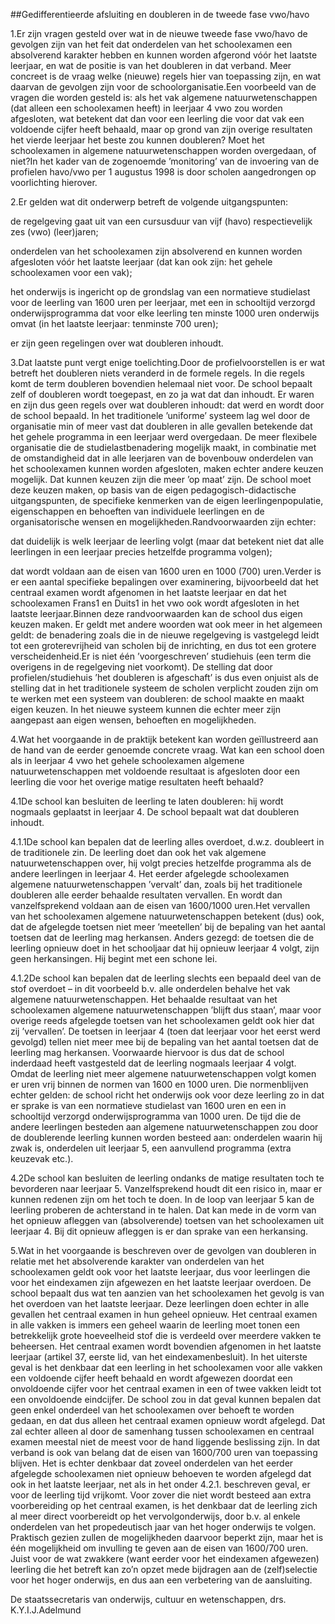 <meta http-equiv='Content-Type' content='text/html; charset=utf-8' />

##Gedifferentieerde afsluiting en doubleren in de tweede fase vwo/havo

1.Er zijn vragen gesteld over wat in de nieuwe tweede fase vwo/havo de gevolgen zijn van het feit dat onderdelen van het schoolexamen een absolverend karakter hebben en kunnen worden afgerond vóór het laatste leerjaar, en wat de positie is van het doubleren in dat verband. Meer concreet is de vraag welke (nieuwe) regels hier van toepassing zijn, en wat daarvan de gevolgen zijn voor de schoolorganisatie.Een voorbeeld van de vragen die worden gesteld is: als het vak algemene natuurwetenschappen (dat alleen een schoolexamen heeft) in leerjaar 4 vwo zou worden afgesloten, wat betekent dat dan voor een leerling die voor dat vak een voldoende cijfer heeft behaald, maar op grond van zijn overige resultaten het vierde leerjaar het beste zou kunnen doubleren? Moet het schoolexamen in algemene natuurwetenschappen worden overgedaan, of niet?In het kader van de zogenoemde ’monitoring’ van de invoering van de profielen havo/vwo per 1 augustus 1998 is door scholen aangedrongen op voorlichting hierover.

2.Er gelden wat dit onderwerp betreft de volgende uitgangspunten:

de regelgeving gaat uit van een cursusduur van vijf (havo) respectievelijk zes (vwo) (leer)jaren;

onderdelen van het schoolexamen zijn absolverend en kunnen worden afgesloten vóór het laatste leerjaar (dat kan ook zijn: het gehele schoolexamen voor een vak);

het onderwijs is ingericht op de grondslag van een normatieve studielast voor de leerling van 1600 uren per leerjaar, met een in schooltijd verzorgd onderwijsprogramma dat voor elke leerling ten minste 1000 uren onderwijs omvat (in het laatste leerjaar: tenminste 700 uren);

er zijn geen regelingen over wat doubleren inhoudt.

3.Dat laatste punt vergt enige toelichting.Door de profielvoorstellen is er wat betreft het doubleren niets veranderd in de formele regels. In die regels komt de term doubleren bovendien helemaal niet voor. De school bepaalt zelf of doubleren wordt toegepast, en zo ja wat dat dan inhoudt. Er waren en zijn dus geen regels over wat doubleren inhoudt: dat werd en wordt door de school bepaald. In het traditionele ’uniforme’ systeem lag wel door de organisatie min of meer vast dat doubleren in alle gevallen betekende dat het gehele programma in een leerjaar werd overgedaan. De meer flexibele organisatie die de studielastbenadering mogelijk maakt, in combinatie met de omstandigheid dat in alle leerjaren van de bovenbouw onderdelen van het schoolexamen kunnen worden afgesloten, maken echter andere keuzen mogelijk. Dat kunnen keuzen zijn die meer ’op maat’ zijn. De school moet deze keuzen maken, op basis van de eigen pedagogisch-didactische uitgangspunten, de specifieke kenmerken van de eigen leerlingenpopulatie, eigenschappen en behoeften van individuele leerlingen en de organisatorische wensen en mogelijkheden.Randvoorwaarden zijn echter:

dat duidelijk is welk leerjaar de leerling volgt (maar dat betekent niet dat alle leerlingen in een leerjaar precies hetzelfde programma volgen);

dat wordt voldaan aan de eisen van 1600 uren en 1000 (700) uren.Verder is er een aantal specifieke bepalingen over examinering, bijvoorbeeld dat het centraal examen wordt afgenomen in het laatste leerjaar en dat het schoolexamen Frans1 en Duits1 in het vwo ook wordt afgesloten in het laatste leerjaar.Binnen deze randvoorwaarden kan de school dus eigen keuzen maken. Er geldt met andere woorden wat ook meer in het algemeen geldt: de benadering zoals die in de nieuwe regelgeving is vastgelegd leidt tot een groterevrijheid van scholen bij de inrichting, en dus tot een grotere verscheidenheid.Er is niet één ’voorgeschreven’ studiehuis (een term die overigens in de regelgeving niet voorkomt). De stelling dat door profielen/studiehuis ’het doubleren is afgeschaft’ is dus even onjuist als de stelling dat in het traditionele systeem de scholen verplicht zouden zijn om te werken met een systeem van doubleren: de school maakte en maakt eigen keuzen. In het nieuwe systeem kunnen die echter meer zijn aangepast aan eigen wensen, behoeften en mogelijkheden.

4.Wat het voorgaande in de praktijk betekent kan worden geïllustreerd aan de hand van de eerder genoemde concrete vraag. Wat kan een school doen als in leerjaar 4 vwo het gehele schoolexamen algemene natuurwetenschappen met voldoende resultaat is afgesloten door een leerling die voor het overige matige resultaten heeft behaald?

4.1De school kan besluiten de leerling te laten doubleren: hij wordt nogmaals geplaatst in leerjaar 4. De school bepaalt wat dat doubleren inhoudt.

4.1.1De school kan bepalen dat de leerling alles overdoet, d.w.z. doubleert in de traditionele zin. De leerling doet dan ook het vak algemene natuurwetenschappen over, hij volgt precies hetzelfde programma als de andere leerlingen in leerjaar 4. Het eerder afgelegde schoolexamen algemene natuurwetenschappen ’vervalt’ dan, zoals bij het traditionele doubleren alle eerder behaalde resultaten vervallen. En wordt dan vanzelfsprekend voldaan aan de eisen van 1600/1000 uren.Het vervallen van het schoolexamen algemene natuurwetenschappen betekent (dus) ook, dat de afgelegde toetsen niet meer ’meetellen’ bij de bepaling van het aantal toetsen dat de leerling mag herkansen. Anders gezegd: de toetsen die de leerling opnieuw doet in het schooljaar dat hij opnieuw leerjaar 4 volgt, zijn geen herkansingen. Hij begint met een schone lei.

4.1.2De school kan bepalen dat de leerling slechts een bepaald deel van de stof overdoet – in dit voorbeeld b.v. alle onderdelen behalve het vak algemene natuurwetenschappen. Het behaalde resultaat van het schoolexamen algemene natuurwetenschappen ’blijft dus staan’, maar voor overige reeds afgelegde toetsen van het schoolexamen geldt ook hier dat zij ’vervallen’. De toetsen in leerjaar 4 (toen dat leerjaar voor het eerst werd gevolgd) tellen niet meer mee bij de bepaling van het aantal toetsen dat de leerling mag herkansen. Voorwaarde hiervoor is dus dat de school inderdaad heeft vastgesteld dat de leerling nogmaals leerjaar 4 volgt. Omdat de leerling niet meer algemene natuurwetenschappen volgt komen er uren vrij binnen de normen van 1600 en 1000 uren. Die normenblijven echter gelden: de school richt het onderwijs ook voor deze leerling zo in dat er sprake is van een normatieve studielast van 1600 uren en een in schooltijd verzorgd onderwijsprogramma van 1000 uren. De tijd die de andere leerlingen besteden aan algemene natuurwetenschappen zou door de doublerende leerling kunnen worden besteed aan: onderdelen waarin hij zwak is, onderdelen uit leerjaar 5, een aanvullend programma (extra keuzevak etc.).

4.2De school kan besluiten de leerling ondanks de matige resultaten toch te bevorderen naar leerjaar 5. Vanzelfsprekend houdt dit een risico in, maar er kunnen redenen zijn om het toch te doen. In de loop van leerjaar 5 kan de leerling proberen de achterstand in te halen. Dat kan mede in de vorm van het opnieuw afleggen van (absolverende) toetsen van het schoolexamen uit leerjaar 4. Bij dit opnieuw afleggen is er dan sprake van een herkansing.

5.Wat in het voorgaande is beschreven over de gevolgen van doubleren in relatie met het absolverende karakter van onderdelen van het schoolexamen geldt ook voor het laatste leerjaar, dus voor leerlingen die voor het eindexamen zijn afgewezen en het laatste leerjaar overdoen. De school bepaalt dus wat ten aanzien van het schoolexamen het gevolg is van het overdoen van het laatste leerjaar. Deze leerlingen doen echter in alle gevallen het centraal examen in hun geheel opnieuw. Het centraal examen in alle vakken is immers een geheel waarin de leerling moet tonen een betrekkelijk grote hoeveelheid stof die is verdeeld over meerdere vakken te beheersen. Het centraal examen wordt bovendien afgenomen in het laatste leerjaar (artikel 37, eerste lid, van het eindexamenbesluit). In het uiterste geval is het denkbaar dat een leerling in het schoolexamen voor alle vakken een voldoende cijfer heeft behaald en wordt afgewezen doordat een onvoldoende cijfer voor het centraal examen in een of twee vakken leidt tot een onvoldoende eindcijfer. De school zou in dat geval kunnen bepalen dat geen enkel onderdeel van het schoolexamen over behoeft te worden gedaan, en dat dus alleen het centraal examen opnieuw wordt afgelegd. Dat zal echter alleen al door de samenhang tussen schoolexamen en centraal examen meestal niet de meest voor de hand liggende beslissing zijn. In dat verband is ook van belang dat de eisen van 1600/700 uren van toepassing blijven. Het is echter denkbaar dat zoveel onderdelen van het eerder afgelegde schoolexamen niet opnieuw behoeven te worden afgelegd dat ook in het laatste leerjaar, net als in het onder 4.2.1. beschreven geval, er voor de leerling tijd vrijkomt. Voor zover die niet wordt besteed aan extra voorbereiding op het centraal examen, is het denkbaar dat de leerling zich al meer direct voorbereidt op het vervolgonderwijs, door b.v. al enkele onderdelen van het propedeutisch jaar van het hoger onderwijs te volgen. Praktisch gezien zullen de mogelijkheden daarvoor beperkt zijn, maar het is één mogelijkheid om invulling te geven aan de eisen van 1600/700 uren. Juist voor de wat zwakkere (want eerder voor het eindexamen afgewezen) leerling die het betreft kan zo’n opzet mede bijdragen aan de (zelf)selectie voor het hoger onderwijs, en dus aan een verbetering van de aansluiting.

De 
staatssecretaris van onderwijs, cultuur en wetenschappen, 
drs. K.Y.I.J.Adelmund
